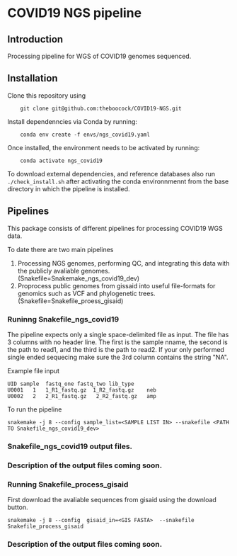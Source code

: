 # COVID19 NGS pipeline 

## Introduction

Processing pipeline for WGS of COVID19 genomes sequenced. 

## Installation

Clone this repository using

```
    git clone git@github.com:theboocock/COVID19-NGS.git
```

Install dependenncies via Conda by running: 

```
    conda env create -f envs/ngs_covid19.yaml
```

Once installed, the environment needs to be activated by running:

```
    conda activate ngs_covid19
```

To download external dependencies, and reference databases also run `./check_install.sh` after activating the conda environnmennt
from the base directory in which the pipeline is installed. 

## Pipelines

This package consists of different pipelines for processing COVID19 WGS data.  

To date there are two main pipelines 


1. Processing NGS genomes, performing QC, and integrating this data with the publicly avaliable genomes.  (Snakefile=Snakemake_ngs_covid19_dev)
2. Proprocess public genomes from gissaid into useful file-formats for genomics such as VCF and phylogenetic trees. (Snakefile=Snakefile_proess_gisaid)


### Runinng Snakefile_ngs_covid19

The pipeline expects only a single space-delimited file as input. The file has 3 columns with no header line. The first is the sample nname, the second is the path to read1, and the third is the path to read2. If your only performed single ended sequecing make sure the 3rd column contains the string "NA".


Example file input 

```
UID sample  fastq_one fastq_two lib_type
U0001   1   1_R1_fastq.gz  1_R2_fastq.gz    neb
U0002   2   2_R1_fastq.gz   2_R2_fastq.gz   amp 
``` 

To run the pipeline  

```
snakemake -j 8 --config sample_list=<SAMPLE LIST IN> --snakefile <PATH TO Snakefile_ngs_covid19_dev> 
```


### Snakefile_ngs_covid19 output files. 

### Description of the output files coming soon. 
 

### Running Snakefile_process_gisaid

First download the avaliable sequences from gisaid using the download button. 

```
snakemake -j 8 --config  gisaid_in=<GIS FASTA>  --snakefile Snakefile_process_gisaid

``` 

### Description of the output files coming soon. 
